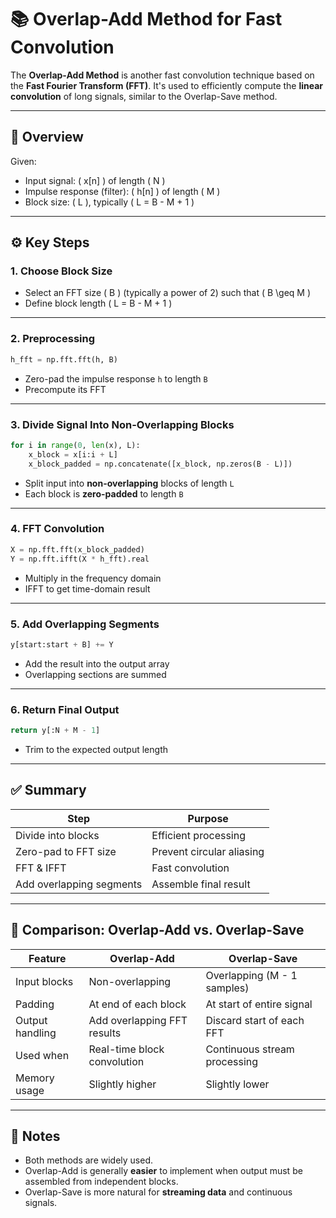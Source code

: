 
# 📚 Overlap-Add Method for Fast Convolution

The **Overlap-Add Method** is another fast convolution technique based on the **Fast Fourier Transform (FFT)**. It's used to efficiently compute the **linear convolution** of long signals, similar to the Overlap-Save method.

---

## 🔧 Overview

Given:
- Input signal: \( x[n] \) of length \( N \)
- Impulse response (filter): \( h[n] \) of length \( M \)
- Block size: \( L \), typically \( L = B - M + 1 \)

---

## ⚙️ Key Steps

### 1. **Choose Block Size**
- Select an FFT size \( B \) (typically a power of 2) such that \( B \geq M \)
- Define block length \( L = B - M + 1 \)

---

### 2. **Preprocessing**
```python
h_fft = np.fft.fft(h, B)
```
- Zero-pad the impulse response `h` to length `B`
- Precompute its FFT

---

### 3. **Divide Signal Into Non-Overlapping Blocks**
```python
for i in range(0, len(x), L):
    x_block = x[i:i + L]
    x_block_padded = np.concatenate([x_block, np.zeros(B - L)])
```
- Split input into **non-overlapping** blocks of length `L`
- Each block is **zero-padded** to length `B`

---

### 4. **FFT Convolution**
```python
X = np.fft.fft(x_block_padded)
Y = np.fft.ifft(X * h_fft).real
```
- Multiply in the frequency domain
- IFFT to get time-domain result

---

### 5. **Add Overlapping Segments**
```python
y[start:start + B] += Y
```
- Add the result into the output array
- Overlapping sections are summed

---

### 6. **Return Final Output**
```python
return y[:N + M - 1]
```
- Trim to the expected output length

---

## ✅ Summary

| Step | Purpose |
|------|---------|
| Divide into blocks | Efficient processing |
| Zero-pad to FFT size | Prevent circular aliasing |
| FFT & IFFT | Fast convolution |
| Add overlapping segments | Assemble final result |

---

## 🔄 Comparison: Overlap-Add vs. Overlap-Save

| Feature               | Overlap-Add                  | Overlap-Save                 |
|----------------------|------------------------------|------------------------------|
| Input blocks         | Non-overlapping              | Overlapping (M - 1 samples)  |
| Padding              | At end of each block         | At start of entire signal    |
| Output handling      | Add overlapping FFT results  | Discard start of each FFT    |
| Used when            | Real-time block convolution  | Continuous stream processing |
| Memory usage         | Slightly higher              | Slightly lower               |

---

## 🧠 Notes
- Both methods are widely used.
- Overlap-Add is generally **easier** to implement when output must be assembled from independent blocks.
- Overlap-Save is more natural for **streaming data** and continuous signals.
